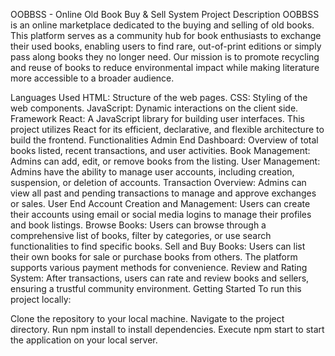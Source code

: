 OOBBSS - Online Old Book Buy & Sell System
Project Description
OOBBSS is an online marketplace dedicated to the buying and selling of old books. This platform serves as a community hub for book enthusiasts to exchange their used books, enabling users to find rare, out-of-print editions or simply pass along books they no longer need. Our mission is to promote recycling and reuse of books to reduce environmental impact while making literature more accessible to a broader audience.

Languages Used
HTML: Structure of the web pages.
CSS: Styling of the web components.
JavaScript: Dynamic interactions on the client side.
Framework
React: A JavaScript library for building user interfaces. This project utilizes React for its efficient, declarative, and flexible architecture to build the frontend.
Functionalities
Admin End
Dashboard: Overview of total books listed, recent transactions, and user activities.
Book Management: Admins can add, edit, or remove books from the listing.
User Management: Admins have the ability to manage user accounts, including creation, suspension, or deletion of accounts.
Transaction Overview: Admins can view all past and pending transactions to manage and approve exchanges or sales.
User End
Account Creation and Management: Users can create their accounts using email or social media logins to manage their profiles and book listings.
Browse Books: Users can browse through a comprehensive list of books, filter by categories, or use search functionalities to find specific books.
Sell and Buy Books: Users can list their own books for sale or purchase books from others. The platform supports various payment methods for convenience.
Review and Rating System: After transactions, users can rate and review books and sellers, ensuring a trustful community environment.
Getting Started
To run this project locally:

Clone the repository to your local machine.
Navigate to the project directory.
Run npm install to install dependencies.
Execute npm start to start the application on your local server.
